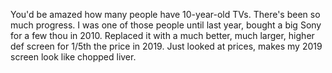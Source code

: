 You'd be amazed how many people have 10-year-old TVs. There's been so much progress. I was one of those people until last year, bought a big Sony for a few thou in 2010. Replaced it with a much better, much larger, higher def screen for 1/5th the price in 2019. Just looked at prices, makes my 2019 screen look like chopped liver. 
